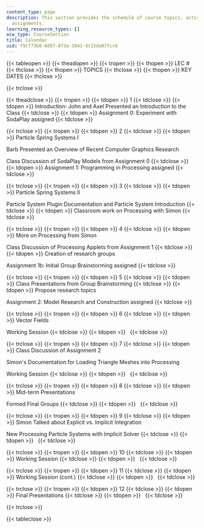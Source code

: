 ```yaml
---
content_type: page
description: This section provides the schedule of course topics, activities, and
  assignments.
learning_resource_types: []
ocw_type: CourseSection
title: Calendar
uid: f9cf73b0-0d97-873e-1041-dc15da077cc6
---
```


{{< tableopen >}}
{{< theadopen >}}
{{< tropen >}}
{{< thopen >}}
LEC #
{{< thclose >}}
{{< thopen >}}
TOPICS
{{< thclose >}}
{{< thopen >}}
KEY DATES
{{< thclose >}}

{{< trclose >}}

{{< theadclose >}}
{{< tropen >}}
{{< tdopen >}}
1
{{< tdclose >}}
{{< tdopen >}}
Introduction: John and Axel Presented an Introduction to the Class
{{< tdclose >}}
{{< tdopen >}}
Assignment 0: Experiment with SodaPlay assigned
{{< tdclose >}}

{{< trclose >}}
{{< tropen >}}
{{< tdopen >}}
2
{{< tdclose >}}
{{< tdopen >}}
Particle Spring Systems I  
  
Barb Presented an Overview of Recent Computer Graphics Research  
  
Class Discussion of SodaPlay Models from Assignment 0
{{< tdclose >}}
{{< tdopen >}}
Assignment 1: Programming in Processing assigned
{{< tdclose >}}

{{< trclose >}}
{{< tropen >}}
{{< tdopen >}}
3
{{< tdclose >}}
{{< tdopen >}}
Particle Spring Systems II  
  
Particle System Plugin Documentation and Particle System Introduction
{{< tdclose >}}
{{< tdopen >}}
Classroom work on Processing with Simon
{{< tdclose >}}

{{< trclose >}}
{{< tropen >}}
{{< tdopen >}}
4
{{< tdclose >}}
{{< tdopen >}}
More on Processing from Simon  
  
Class Discussion of Processing Applets from Assignment 1
{{< tdclose >}}
{{< tdopen >}}
Creation of research groups  
  
Assignment 1b: Initial Group Brainstorming assigned
{{< tdclose >}}

{{< trclose >}}
{{< tropen >}}
{{< tdopen >}}
5
{{< tdclose >}}
{{< tdopen >}}
Class Presentations from Group Brainstorming
{{< tdclose >}}
{{< tdopen >}}
Propose research topics  
  
Assignment 2: Model Research and Construction assigned
{{< tdclose >}}

{{< trclose >}}
{{< tropen >}}
{{< tdopen >}}
6
{{< tdclose >}}
{{< tdopen >}}
Vector Fields  
  
Working Session
{{< tdclose >}}
{{< tdopen >}}
 
{{< tdclose >}}

{{< trclose >}}
{{< tropen >}}
{{< tdopen >}}
7
{{< tdclose >}}
{{< tdopen >}}
Class Discussion of Assignment 2  
  
Simon's Documentation for Loading Triangle Meshes into Processing  
  
Working Session
{{< tdclose >}}
{{< tdopen >}}
 
{{< tdclose >}}

{{< trclose >}}
{{< tropen >}}
{{< tdopen >}}
8
{{< tdclose >}}
{{< tdopen >}}
Mid-term Presentations  
  
Formed Final Groups
{{< tdclose >}}
{{< tdopen >}}
 
{{< tdclose >}}

{{< trclose >}}
{{< tropen >}}
{{< tdopen >}}
9
{{< tdclose >}}
{{< tdopen >}}
Simon Talked about Explicit vs. Implicit Integration  
  
New Processing Particle Systems with Implicit Solver
{{< tdclose >}}
{{< tdopen >}}
 
{{< tdclose >}}

{{< trclose >}}
{{< tropen >}}
{{< tdopen >}}
10
{{< tdclose >}}
{{< tdopen >}}
Working Session
{{< tdclose >}}
{{< tdopen >}}
 
{{< tdclose >}}

{{< trclose >}}
{{< tropen >}}
{{< tdopen >}}
11
{{< tdclose >}}
{{< tdopen >}}
Working Session (cont.)
{{< tdclose >}}
{{< tdopen >}}
 
{{< tdclose >}}

{{< trclose >}}
{{< tropen >}}
{{< tdopen >}}
12
{{< tdclose >}}
{{< tdopen >}}
Final Presentations
{{< tdclose >}}
{{< tdopen >}}
 
{{< tdclose >}}

{{< trclose >}}

{{< tableclose >}}